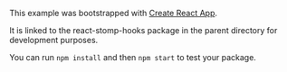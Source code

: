 This example was bootstrapped with [Create React App](https://github.com/facebook/create-react-app).

It is linked to the react-stomp-hooks package in the parent directory for development purposes.

You can run `npm install` and then `npm start` to test your package.
